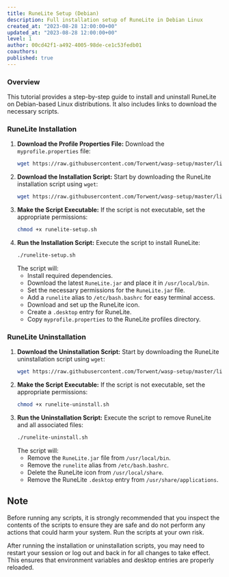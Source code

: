 ```yaml
---
title: RuneLite Setup (Debian)
description: Full installation setup of RuneLite in Debian Linux
created_at: "2023-08-28 12:00:00+00"
updated_at: "2023-08-28 12:00:00+00"
level: 1
author: 00cd42f1-a492-4005-98de-ce1c53fedb01
coauthors:
published: true
---
```


### Overview

This tutorial provides a step-by-step guide to install and uninstall RuneLite on Debian-based Linux distributions. It also includes links to download the necessary scripts.

### RuneLite Installation

1. **Download the Profile Properties File:**
   Download the `myprofile.properties` file:
   ```bash
   wget https://raw.githubusercontent.com/Torwent/wasp-setup/master/linux/myprofile.properties
   ```
2. **Download the Installation Script:**
   Start by downloading the RuneLite installation script using `wget`:
   ```bash
   wget https://raw.githubusercontent.com/Torwent/wasp-setup/master/linux/runelite-setup.sh
   ```
3. **Make the Script Executable:**
   If the script is not executable, set the appropriate permissions:
   ```bash
   chmod +x runelite-setup.sh
   ```
4. **Run the Installation Script:**
   Execute the script to install RuneLite:
   ```bash
   ./runelite-setup.sh
   ```
   The script will:
   - Install required dependencies.
   - Download the latest `RuneLite.jar` and place it in `/usr/local/bin`.
   - Set the necessary permissions for the `RuneLite.jar` file.
   - Add a `runelite` alias to `/etc/bash.bashrc` for easy terminal access.
   - Download and set up the RuneLite icon.
   - Create a `.desktop` entry for RuneLite.
   - Copy `myprofile.properties` to the RuneLite profiles directory.

### RuneLite Uninstallation

1. **Download the Uninstallation Script:**
   Start by downloading the RuneLite uninstallation script using `wget`:
   ```bash
   wget https://raw.githubusercontent.com/Torwent/wasp-setup/master/linux/runelite-uninstall.sh
   ```
2. **Make the Script Executable:**
   If the script is not executable, set the appropriate permissions:
   ```bash
   chmod +x runelite-uninstall.sh
   ```
3. **Run the Uninstallation Script:**
   Execute the script to remove RuneLite and all associated files:
   ```bash
   ./runelite-uninstall.sh
   ```
   The script will:
   - Remove the `RuneLite.jar` file from `/usr/local/bin`.
   - Remove the `runelite` alias from `/etc/bash.bashrc`.
   - Delete the RuneLite icon from `/usr/local/share`.
   - Remove the RuneLite `.desktop` entry from `/usr/share/applications`.

## Note

Before running any scripts, it is strongly recommended that you inspect the contents of the scripts to ensure they are safe and do not perform any actions that could harm your system. Run the scripts at your own risk.

After running the installation or uninstallation scripts, you may need to restart your session or log out and back in for all changes to take effect. This ensures that environment variables and desktop entries are properly reloaded.

